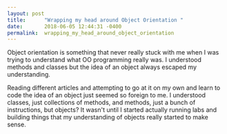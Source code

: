 ```yaml
---
layout: post
title:      "Wrapping my head around Object Orientation "
date:       2018-06-05 12:44:31 -0400
permalink:  wrapping_my_head_around_object_orientation
---
```


Object orientation is something that never really stuck with me when I was trying to understand what OO programming really was. I understood methods and classes but the idea of an object always escaped my understanding.

Reading different articles and attempting to go at it on my own and learn to code the idea of an object just seemed so foreign to me. I understood classes, just collections of methods, and methods, just a bunch of instructions, but objects? It wasn't until I started actually running labs and building things that my understanding of objects really started to make sense. 

